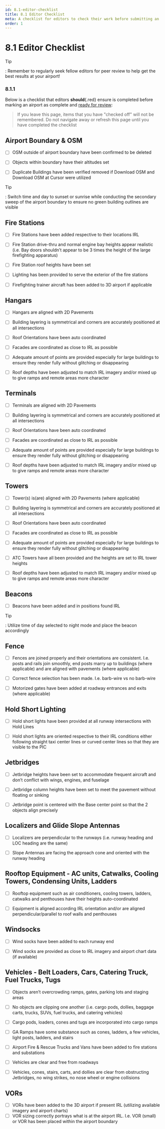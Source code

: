 ```yaml
---
id: 8.1-editor-checklist
title: 8.1 Editor Checklist
meta: A checklist for editors to check their work before submitting an airport as complete within Infinite Flight.
order: 1
---
```




# 8.1 Editor Checklist

Tip

: Remember to regularly seek fellow editors for peer review to help get the best results at your airport!



### 8.1.1

Below is a checklist that editors **should**{.red} ensure is completed before marking an airport as complete and [ready for review](/guide/scenery-editor/8.-review-and-release/review-process#review):



> If you leave this page, items that you have "checked off" will not be remembered. Do not navigate away or refresh this page until you have completed the checklist 



## Airport Boundary & OSM

- [ ] OSM outside of airport boundary have been confirmed to be deleted
- [ ] Objects within boundary have their altitudes set
- [ ] Duplicate Buildings have been verified removed if Download OSM and Download OSM at Cursor were utilized



Tip

: Switch time and day to sunset or sunrise while conducting the secondary sweep of the airport boundary to ensure no green building outlines are visible



## Fire Stations

- [ ] Fire Stations have been added respective to their locations IRL
- [ ] Fire Station drive-thru and normal engine bay heights appear realistic (i.e. Bay doors shouldn’t appear to be 3 times the height of the large firefighting apparatus)
- [ ] Fire Station roof heights have been set
- [ ] Lighting has been provided to serve the exterior of the fire stations
- [ ] Firefighting trainer aircraft has been added to 3D airport if applicable



## Hangars

- [ ] Hangars are aligned with 2D Pavements
- [ ] Building layering is symmetrical and corners are accurately positioned at all intersections
- [ ] Roof Orientations have been auto coordinated
- [ ] Facades are coordinated as close to IRL as possible
- [ ] Adequate amount of points are provided especially for large buildings to ensure they render fully without glitching or disappearing
- [ ] Roof depths have been adjusted to match IRL imagery and/or mixed up to give ramps and remote areas more character



## Terminals

- [ ] Terminals are aligned with 2D Pavements
- [ ] Building layering is symmetrical and corners are accurately positioned at all intersections
- [ ] Roof Orientations have been auto coordinated
- [ ] Facades are coordinated as close to IRL as possible
- [ ] Adequate amount of points are provided especially for large buildings to ensure they render fully without glitching or disappearing
- [ ] Roof depths have been adjusted to match IRL imagery and/or mixed up to give ramps and remote areas more character



## Towers

- [ ] Tower(s) is(are) aligned with 2D Pavements (where applicable)
- [ ] Building layering is symmetrical and corners are accurately positioned at all intersections
- [ ] Roof Orientations have been auto coordinated
- [ ] Facades are coordinated as close to IRL as possible
- [ ] Adequate amount of points are provided especially for large buildings to ensure they render fully without glitching or disappearing
- [ ] ATC Towers have all been provided and the heights are set to IRL tower heights
- [ ] Roof depths have been adjusted to match IRL imagery and/or mixed up to give ramps and remote areas more character



## Beacons

- [ ] Beacons have been added and in positions found IRL



Tip

: Utilize time of day selected to night mode and place the beacon accordingly



## Fence

- [ ] Fences are joined properly and their orientations are consistent. I.e. posts and rails join smoothly, end posts marry up to buildings (where applicable) and are aligned with pavements (where applicable)
- [ ] Correct fence selection has been made. I.e. barb-wire vs no barb-wire
- [ ] Motorized gates have been added at roadway entrances and exits (where applicable)



## Hold Short Lighting

- [ ] Hold short lights have been provided at all runway intersections with Hold Lines
- [ ] Hold short lights are oriented respective to their IRL conditions either following straight taxi center lines or curved center lines so that they are visible to the PIC



## Jetbridges

- [ ] Jetbridge heights have been set to accommodate frequent aircraft and don’t conflict with wings, engines, and fuselage
- [ ] Jetbridge column heights have been set to meet the pavement without floating or sinking
- [ ] Jetbridge point is centered with the Base center point so that the 2 objects align precisely



## Localizers and Glide Slope Antennas

- [ ] Localizers are perpendicular to the runways (i.e. runway heading and LOC heading are the same)
- [ ] Slope Antennas are facing the approach cone and oriented with the runway heading



## Rooftop Equipment - AC units, Catwalks, Cooling Towers, Condensing Units, Ladders

- [ ] Rooftop equipment such as air conditioners, cooling towers, ladders, catwalks and penthouses have their heights auto-coordinated
- [ ] Equipment is aligned according IRL orientation and/or are aligned perpendicular/parallel to roof walls and penthouses



## Windsocks

- [ ] Wind socks have been added to each runway end
- [ ] Wind socks are provided as close to IRL imagery and airport chart data (if available)



## Vehicles - Belt Loaders, Cars, Catering Truck, Fuel Trucks, Tugs

- [ ] Objects aren’t overcrowding ramps, gates, parking lots and staging areas
- [ ] No objects are clipping one another (i.e. cargo pods, dollies, baggage carts, trucks, SUVs, fuel trucks, and catering vehicles)
- [ ] Cargo pods, loaders, cones and tugs are incorporated into cargo ramps
- [ ] GA Ramps have some substance such as cones, ladders, a few vehicles, light posts, ladders, and stairs
- [ ] Airport Fire & Rescue Trucks and Vans have been added to fire stations and substations
- [ ] Vehicles are clear and free from roadways
- [ ] Vehicles, cones, stairs, carts, and dollies are clear from obstructing Jetbridges, no wing strikes, no nose wheel or engine collisions



## VORs

- [ ] VORs have been added to the 3D airport if present IRL (utilizing available imagery and airport charts)
- [ ] VOR sizing correctly portrays what is at the airport IRL. I.e. VOR (small) or VOR has been placed within the airport boundary